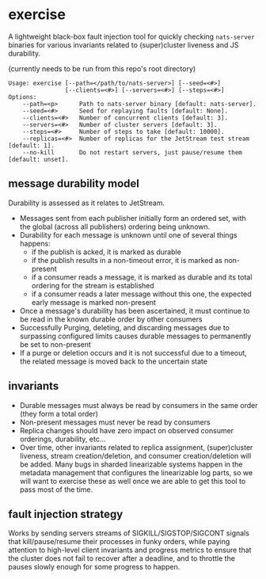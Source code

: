 # exercise

A lightweight black-box fault injection tool for quickly
checking `nats-server` binaries for various invariants
related to (super)cluster liveness and JS durability.

(currently needs to be run from this repo's root directory)

```
Usage: exercise [--path=</path/to/nats-server>] [--seed=<#>]
                [--clients=<#>] [--servers=<#>] [--steps=<#>]
Options:
    --path=<p>      Path to nats-server binary [default: nats-server].
    --seed=<#>      Seed for replaying faults [default: None].
    --clients=<#>   Number of concurrent clients [default: 3].
    --servers=<#>   Number of cluster servers [default: 3].
    --steps=<#>     Number of steps to take [default: 10000].
    --replicas=<#>  Number of replicas for the JetStream test stream [default: 1].
    --no-kill       Do not restart servers, just pause/resume them [default: unset].
```

## message durability model

Durability is assessed as it relates to JetStream.

* Messages sent from each publisher initially form an ordered set, with the global (across all publishers) ordering being unknown.
* Durability for each message is unknown until one of several things happens:
  * if the publish is acked, it is marked as durable
  * if the publish results in a non-timeout error, it is marked as non-present
  * if a consumer reads a message, it is marked as durable and its total ordering for the stream is established
  * if a consumer reads a later message without this one, the expected early message is marked non-present
* Once a message's durability has been ascertained, it must continue to be read in the known durable order by other consumers
* Successfully Purging, deleting, and discarding messages due to surpassing configured limits causes durable messages to permanently be set to non-present
* If a purge or deletion occurs and it is not successful due to a timeout, the related message is moved back to the uncertain state

## invariants

* Durable messages must always be read by consumers in the same order (they form a total order)
* Non-present messages must never be read by consumers
* Replica changes should have zero impact on observed
  consumer orderings, durability, etc...
* Over time, other invariants related to replica assignment,
  (super)cluster liveness, stream creation/deletion, and
  consumer creation/deletion will be added. Many bugs in
  sharded linearizable systems happen in the metadata
  management that configures the linearizable log parts,
  so we will want to exercise these as well once we are
  able to get this tool to pass most of the time.

## fault injection strategy

Works by sending servers streams of SIGKILL/SIGSTOP/SIGCONT signals
that kill/pause/resume their processes in funky orders, while
paying attention to high-level client invariants and progress metrics
to ensure that the cluster does not fail to recover after a deadline,
and to throttle the pauses slowly enough for some progress to happen.
